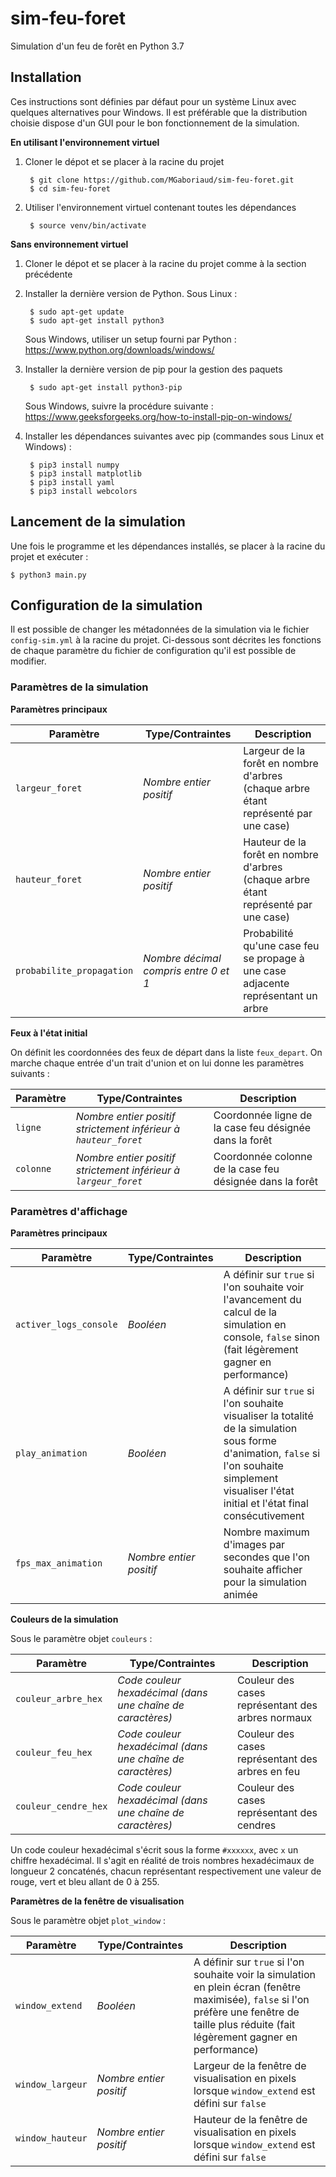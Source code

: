 # sim-feu-foret

Simulation d'un feu de forêt en Python 3.7

## Installation

Ces instructions sont définies par défaut pour un système Linux avec quelques alternatives pour Windows. Il est préférable que la distribution choisie dispose d'un GUI pour le bon fonctionnement de la simulation.

**En utilisant l'environnement virtuel**

1. Cloner le dépot et se placer à la racine du projet

        $ git clone https://github.com/MGaboriaud/sim-feu-foret.git
        $ cd sim-feu-foret

1. Utiliser l'environnement virtuel contenant toutes les dépendances

        $ source venv/bin/activate

**Sans environnement virtuel**

1. Cloner le dépot et se placer à la racine du projet comme à la section précédente

1. Installer la dernière version de Python. Sous Linux :

        $ sudo apt-get update
        $ sudo apt-get install python3

    Sous Windows, utiliser un setup fourni par Python : https://www.python.org/downloads/windows/

1. Installer la dernière version de pip pour la gestion des paquets

        $ sudo apt-get install python3-pip
    
    Sous Windows, suivre la procédure suivante : https://www.geeksforgeeks.org/how-to-install-pip-on-windows/

1. Installer les dépendances suivantes avec pip (commandes sous Linux et Windows) :

        $ pip3 install numpy
        $ pip3 install matplotlib
        $ pip3 install yaml
        $ pip3 install webcolors

## Lancement de la simulation

Une fois le programme et les dépendances installés, se placer à la racine du projet et exécuter :

    $ python3 main.py

## Configuration de la simulation

Il est possible de changer les métadonnées de la simulation via le fichier `config-sim.yml` à la racine du projet. Ci-dessous sont décrites les fonctions de chaque paramètre du fichier de configuration qu'il est possible de modifier.

### Paramètres de la simulation

**Paramètres principaux**

Paramètre | Type/Contraintes | Description
--- | --- | ---
`largeur_foret` | *Nombre entier positif* | Largeur de la forêt en nombre d'arbres (chaque arbre étant représenté par une case)
`hauteur_foret` | *Nombre entier positif* | Hauteur de la forêt en nombre d'arbres (chaque arbre étant représenté par une case)
`probabilite_propagation` | *Nombre décimal compris entre 0 et 1* | Probabilité qu'une case feu se propage à une case adjacente représentant un arbre

**Feux à l'état initial**

On définit les coordonnées des feux de départ dans la liste `feux_depart`. On marche chaque entrée d'un trait d'union et on lui donne les paramètres suivants :

Paramètre | Type/Contraintes | Description
--- | --- | ---
`ligne` | *Nombre entier positif strictement inférieur à `hauteur_foret`* | Coordonnée ligne de la case feu désignée dans la forêt
`colonne` | *Nombre entier positif strictement inférieur à `largeur_foret`* | Coordonnée colonne de la case feu désignée dans la forêt

### Paramètres d'affichage

**Paramètres principaux**

Paramètre | Type/Contraintes | Description
--- | --- | ---
`activer_logs_console` | *Booléen* | A définir sur `true` si l'on souhaite voir l'avancement du calcul de la simulation en console, `false` sinon (fait légèrement gagner en performance)
`play_animation` | *Booléen* | A définir sur `true` si l'on souhaite visualiser la totalité de la simulation sous forme d'animation, `false` si l'on souhaite simplement visualiser l'état initial et l'état final consécutivement
`fps_max_animation` | *Nombre entier positif* | Nombre maximum d'images par secondes que l'on souhaite afficher pour la simulation animée

**Couleurs de la simulation**

Sous le paramètre objet `couleurs` : 

Paramètre | Type/Contraintes | Description
--- | --- | ---
`couleur_arbre_hex` | *Code couleur hexadécimal (dans une chaîne de caractères)* | Couleur des cases représentant des arbres normaux
`couleur_feu_hex` | *Code couleur hexadécimal (dans une chaîne de caractères)* | Couleur des cases représentant des arbres en feu
`couleur_cendre_hex` | *Code couleur hexadécimal (dans une chaîne de caractères)* | Couleur des cases représentant des cendres

Un code couleur hexadécimal s'écrit sous la forme `#xxxxxx`, avec `x` un chiffre hexadécimal. Il s'agit en réalité de trois nombres hexadécimaux de longueur 2 concaténés, chacun représentant respectivement une valeur de rouge, vert et bleu allant de 0 à 255.

**Paramètres de la fenêtre de visualisation**

Sous le paramètre objet `plot_window` : 

Paramètre | Type/Contraintes | Description
--- | --- | ---
`window_extend` | *Booléen* | A définir sur `true` si l'on souhaite voir la simulation en plein écran (fenêtre maximisée), `false` si l'on préfère une fenêtre de taille plus réduite (fait légèrement gagner en performance)
`window_largeur` | *Nombre entier positif* | Largeur de la fenêtre de visualisation en pixels lorsque `window_extend` est défini sur `false`
`window_hauteur` | *Nombre entier positif* | Hauteur de la fenêtre de visualisation en pixels lorsque `window_extend` est défini sur `false`

